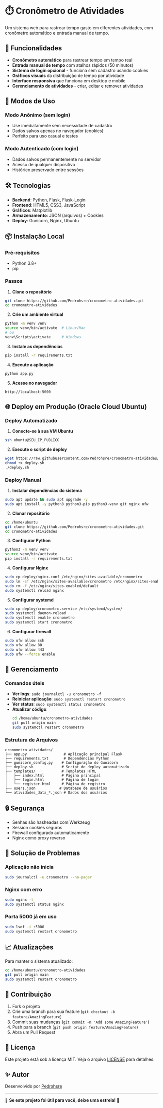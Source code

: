 # ⏱️ Cronômetro de Atividades

Um sistema web para rastrear tempo gasto em diferentes atividades, com cronômetro automático e entrada manual de tempo.

## 🚀 Funcionalidades

- **Cronômetro automático** para rastrear tempo em tempo real
- **Entrada manual de tempo** com atalhos rápidos (50 minutos)
- **Sistema de login opcional** - funciona sem cadastro usando cookies
- **Gráficos visuais** da distribuição de tempo por atividade
- **Interface responsiva** que funciona em desktop e mobile
- **Gerenciamento de atividades** - criar, editar e remover atividades

## 🎯 Modos de Uso

### Modo Anônimo (sem login)
- Use imediatamente sem necessidade de cadastro
- Dados salvos apenas no navegador (cookies)
- Perfeito para uso casual e testes

### Modo Autenticado (com login)
- Dados salvos permanentemente no servidor
- Acesso de qualquer dispositivo
- Histórico preservado entre sessões

## 🛠️ Tecnologias

- **Backend**: Python, Flask, Flask-Login
- **Frontend**: HTML5, CSS3, JavaScript
- **Gráficos**: Matplotlib
- **Armazenamento**: JSON (arquivos) + Cookies
- **Deploy**: Gunicorn, Nginx, Ubuntu

## 📦 Instalação Local

### Pré-requisitos
- Python 3.8+
- pip

### Passos

1. **Clone o repositório**
```bash
git clone https://github.com/Pedrohsre/cronometro-atividades.git
cd cronometro-atividades
```

2. **Crie um ambiente virtual**
```bash
python -m venv venv
source venv/bin/activate  # Linux/Mac
# ou
venv\Scripts\activate     # Windows
```

3. **Instale as dependências**
```bash
pip install -r requirements.txt
```

4. **Execute a aplicação**
```bash
python app.py
```

5. **Acesse no navegador**
```
http://localhost:5000
```

## 🌐 Deploy em Produção (Oracle Cloud Ubuntu)

### Deploy Automatizado

1. **Conecte-se à sua VM Ubuntu**
```bash
ssh ubuntu@SEU_IP_PUBLICO
```

2. **Execute o script de deploy**
```bash
wget https://raw.githubusercontent.com/Pedrohsre/cronometro-atividades/main/deploy.sh
chmod +x deploy.sh
./deploy.sh
```

### Deploy Manual

1. **Instalar dependências do sistema**
```bash
sudo apt update && sudo apt upgrade -y
sudo apt install -y python3 python3-pip python3-venv git nginx ufw
```

2. **Clonar repositório**
```bash
cd /home/ubuntu
git clone https://github.com/Pedrohsre/cronometro-atividades.git
cd cronometro-atividades
```

3. **Configurar Python**
```bash
python3 -m venv venv
source venv/bin/activate
pip install -r requirements.txt
```

4. **Configurar Nginx**
```bash
sudo cp deploy/nginx.conf /etc/nginx/sites-available/cronometro
sudo ln -sf /etc/nginx/sites-available/cronometro /etc/nginx/sites-enabled/
sudo rm -f /etc/nginx/sites-enabled/default
sudo systemctl reload nginx
```

5. **Configurar systemd**
```bash
sudo cp deploy/cronometro.service /etc/systemd/system/
sudo systemctl daemon-reload
sudo systemctl enable cronometro
sudo systemctl start cronometro
```

6. **Configurar firewall**
```bash
sudo ufw allow ssh
sudo ufw allow 80
sudo ufw allow 443
sudo ufw --force enable
```

## 🔧 Gerenciamento

### Comandos úteis

- **Ver logs**: `sudo journalctl -u cronometro -f`
- **Reiniciar aplicação**: `sudo systemctl restart cronometro`
- **Ver status**: `sudo systemctl status cronometro`
- **Atualizar código**: 
  ```bash
  cd /home/ubuntu/cronometro-atividades
  git pull origin main
  sudo systemctl restart cronometro
  ```

### Estrutura de Arquivos

```
cronometro-atividades/
├── app.py                 # Aplicação principal Flask
├── requirements.txt       # Dependências Python
├── gunicorn_config.py    # Configuração do Gunicorn
├── deploy.sh             # Script de deploy automatizado
├── templates/            # Templates HTML
│   ├── index.html        # Página principal
│   ├── login.html        # Página de login
│   └── register.html     # Página de registro
├── users.json           # Database de usuários
└── atividades_data_*.json # Dados dos usuários
```

## 🔒 Segurança

- Senhas são hasheadas com Werkzeug
- Session cookies seguros
- Firewall configurado automaticamente
- Nginx como proxy reverso

## 🐛 Solução de Problemas

### Aplicação não inicia
```bash
sudo journalctl -u cronometro --no-pager
```

### Nginx com erro
```bash
sudo nginx -t
sudo systemctl status nginx
```

### Porta 5000 já em uso
```bash
sudo lsof -i :5000
sudo systemctl restart cronometro
```

## 📈 Atualizações

Para manter o sistema atualizado:

```bash
cd /home/ubuntu/cronometro-atividades
git pull origin main
sudo systemctl restart cronometro
```

## 🤝 Contribuição

1. Fork o projeto
2. Crie uma branch para sua feature (`git checkout -b feature/AmazingFeature`)
3. Commit suas mudanças (`git commit -m 'Add some AmazingFeature'`)
4. Push para a branch (`git push origin feature/AmazingFeature`)
5. Abra um Pull Request

## 📄 Licença

Este projeto está sob a licença MIT. Veja o arquivo [LICENSE](LICENSE) para detalhes.

## ✨ Autor

Desenvolvido por [Pedrohsre](https://github.com/Pedrohsre)

---

🌟 **Se este projeto foi útil para você, deixe uma estrela!** 🌟
